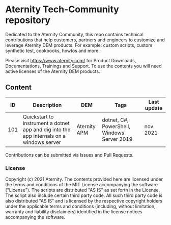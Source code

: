 # Aternity Tech-Community repository

Dedicated to the Aternity Community, this repo contains technical contributions that help customers, partners and engineers to customize and leverage Aternity DEM products.
For example: custom scripts, custom synthetic test, cookbooks, howtos and more.

Please visit https://www.aternity.com/ for Product Downloads, Documentations, Trainings and Support. To use the contents you will need active licenses of the Aternity DEM products. 

## Content

| ID | Description | DEM | Tags | Last update |
| --- | --- | --- | --- | --- | 
| 101 | Quickstart to instrument a dotnet app and dig into the app internals on a windows server | Aternity APM | dotnet, C#, PowerShell, Windows Server 2019 | nov. 2021 |

Contributions can be submitted via Issues and Pull Requests.

### License

Copyright (c) 2021 Aternity. 
The contents provided here are licensed under the terms and conditions of the MIT License accompanying the software ("License"). The scripts are distributed "AS IS" as set forth in the License. The script also include certain third party code. All such third party code is also distributed "AS IS" and is licensed by the respective copyright holders under the applicable terms and conditions (including, without limitation, warranty and liability disclaimers) identified in the license notices accompanying the software.
